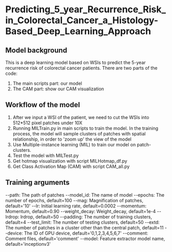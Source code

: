 # Predicting_5_year_Recurrence_Risk_in_Colorectal_Cancer_a_Histology-Based_Deep_Learning_Approach

## Model background

This is a deep learning model based on WSIs to predict the 5-year recurrence risk of colorectal cancer patients. There are two parts of the code:
1. The main scripts part: our model
2. The CAM part: show our CAM visualization

## Workflow of the model

1. After we input a WSI of the patient, we need to cut the WSIs into 512*512 pixel patches under 10X
2. Running MILTrain.py in main scripts to train the model. In the training process, the model will sample clusters of patches with spatial relationship, in order to 'zoom up' the view of the model
3. Use Multiple-instance learning (MIL) to train our model on patch-clusters.
4. Test the model with MILTest.py
5. Get hotmap visualization with script MILHotmap_df.py
6. Get Class Activation Map (CAM) with script CAM_all.py

## Training arguments

--path: The path of patches
--model_id: The name of model
--epochs: The number of epochs, default=100
--mag: Magnification of patches, default='10'
--lr: Initial learning rate, default=0.0002
--momentum: Momentum, default=0.90
--weight_decay: Weight_decay, default=1e-4
--lrdrop: lrdrop, default=50
--padding: The number of training clusters, default=4
--test_limit: The number of testing clusters, default=50
--extd: The number of patches in a cluster other than the central patch, default=11
--device: The ID of GPU device, default='0,1,2,3,4,5,6,7'
--comment: Comment files, default='comment'
--model: Feature extractor model name, default='inceptionv3'

   
   


